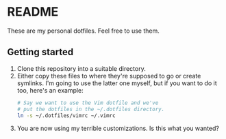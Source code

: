 # README
These are my personal dotfiles. Feel free to use them.
## Getting started
1. Clone this repository into a suitable directory.
2. Either copy these files to where they're supposed to go or create symlinks. I'm going to use the latter one myself, but if you want to do it too, here's an example:
    ```bash
    # Say we want to use the Vim dotfile and we've
    # put the dotfiles in the ~/.dotfiles directory.
    ln -s ~/.dotfiles/vimrc ~/.vimrc
    ```
3. You are now using my terrible customizations. Is this what you wanted?
